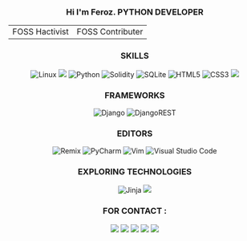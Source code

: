 
<!--about!-->
<div>
  <h3 align="center">Hi I'm Feroz. PYTHON DEVELOPER </h3>
  <table align="center">
  <td>FOSS Hactivist</td><td>FOSS Contributer</td>
  </table>
</div>

<!--skill!-->
<div>
  <h3 align="center">SKILLS</h3>
  <div align="center">
     
   ![Linux](https://img.shields.io/badge/Linux-FCC624?style=for-the-badge&logo=linux&logoColor=black)
   <img src="https://img.shields.io/badge/GNU%20Bash-4EAA25?style=for-the-badge&logo=GNU%20Bash&logoColor=white"/>
   ![Python](https://img.shields.io/badge/python-3670A0?style=for-the-badge&logo=python&logoColor=ffdd54)
   ![Solidity](https://img.shields.io/badge/Solidity-%23363636.svg?style=for-the-badge&logo=solidity&logoColor=white)
   ![SQLite](https://img.shields.io/badge/sqlite-%2307405e.svg?style=for-the-badge&logo=sqlite&logoColor=white)
   ![HTML5](https://img.shields.io/badge/html5-%23E34F26.svg?style=for-the-badge&logo=html5&logoColor=white)
   ![CSS3](https://img.shields.io/badge/css3-%231572B6.svg?style=for-the-badge&logo=css3&logoColor=white)
   <img src="https://img.shields.io/badge/git-%23F05033.svg?style=for-the-badge&logo=git&logoColor=white"/>
  </tr> 
  </div>
  </div>

<!--Frameworks !-->
<div>
  <h3 align="center">FRAMEWORKS</h3>
  <div align="center">

  ![Django](https://img.shields.io/badge/django-%23092E20.svg?style=for-the-badge&logo=django&logoColor=white)
  ![DjangoREST](https://img.shields.io/badge/DJANGO-REST-ff1709?style=for-the-badge&logo=django&logoColor=white&color=ff1709&labelColor=gray)
  </div>
</div>

<!--editor's !-->
<div>
  <h3 align="center">EDITORS</h3>
  <div align="center">

  ![Remix](https://img.shields.io/badge/remix-%23000.svg?style=for-the-badge&logo=remix&logoColor=white)
  ![PyCharm](https://img.shields.io/badge/pycharm-143?style=for-the-badge&logo=pycharm&logoColor=black&color=black&labelColor=green)
  ![Vim](https://img.shields.io/badge/VIM-%2311AB00.svg?style=for-the-badge&logo=vim&logoColor=white)
  ![Visual Studio Code](https://img.shields.io/badge/Visual%20Studio%20Code-0078d7.svg?style=for-the-badge&logo=visual-studio-code&logoColor=white)
  </div>
</div>

<!--technologies !-->
<div>
  <h3 align="center">EXPLORING TECHNOLOGIES</h3>
  <div align="center">
    
  ![Jinja](https://img.shields.io/badge/jinja-white.svg?style=for-the-badge&logo=jinja&logoColor=black)
  <img src="https://img.shields.io/badge/Blockchain.com-121D33?logo=blockchaindotcom&logoColor=fff&style=for-the-badge" />
 </div>
</div>
</table>

<div align="center">
  <h3>FOR CONTACT :</h3>
  <div>
   <img src="https://img.shields.io/badge/Gmail-D14836?style=for-the-badge&logo=gmail&logoColor=white"/>
   <img src="https://img.shields.io/badge/Instagram-E4405F?style=for-the-badge&logo=instagram&logoColor=white"/>
   <img src="https://img.shields.io/badge/LinkedIn-0077B5?style=for-the-badge&logo=linkedin&logoColor=white" />
   <img src="https://img.shields.io/badge/Signal-3A76F0?style=for-the-badge&logo=signal&logoColor=white" />
   <img src="https://img.shields.io/badge/X-000000?style=for-the-badge&logo=x&logoColor=white"/>
  </div>
</div>
